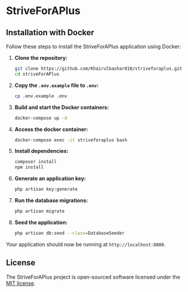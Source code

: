 # StriveForAPlus

## Installation with Docker

Follow these steps to install the StriveForAPlus application using Docker:

1. **Clone the repository:**
    ```bash
    git clone https://github.com/Khairulbashar010/striveforaplus.git
    cd striveForAPlus
    ```

2. **Copy the `.env.example` file to `.env`:**
    ```bash
    cp .env.example .env
    ```

3. **Build and start the Docker containers:**
    ```bash
    docker-compose up -d
    ```

4. **Access the docker container:**
    ```bash
    docker-compose exec -it striveforaplus bash
    ```

5. **Install dependencies:**
    ```bash
    composer install
    npm install
    ```

6. **Generate an application key:**
    ```bash
    php artisan key:generate
    ```

7. **Run the database migrations:**
    ```bash
    php artisan migrate
    ```

8. **Seed the application:**
    ```bash
    php artisan db:seed --class=DatabaseSeeder
    ```

Your application should now be running at `http://localhost:8080`.

## License

The StriveForAPlus project is open-sourced software licensed under the [MIT license](https://opensource.org/licenses/MIT).
